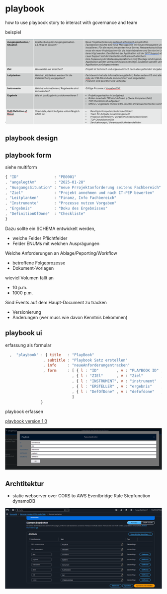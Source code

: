 # playbook

how to use playbook story to interact with governance and team

beispiel


![alt text](image.png)

## playbook design


## playbook form

siehe multiform

```js
{ "ID"                : "PB0001"
, "angelegtAm"        : "2025-01-28" 
, "AusgangsSituation" : "neue Prrojektanforderung seitens Fachbereich"
, "Ziel"              : "Projekt annehmen und nach IT-PEP bewerten"
, "Leitplanken"       : "Finanz, Info Fachbereich"
, "Instrumente"       : "Prozesse nutzen Vorgaben"
, "Ergebnis"          : "Doku des Ergebnisses"
, "DefinitionOfDone"  : "Checkliste"
}
```

Dazu sollte ein SCHEMA entwickelt werden,

- welche Felder Pflichtfelder
- Felder ENUMs mit welchen Ausprägungen

Welche Anforderungen an Ablage/Peporting/Workflow
- betroffene Folgeprozesse
- Dokument-Vorlagen

wieviel Volumen fällt an

- 10 p.m.
- 1000 p.m.

Sind Events auf dem Haupt-Document zu tracken

- Versionierung
- Änderungen (wer muss wie davon Kenntnis bekommen)

## playbook ui

erfassung als formular

```js
  ,  "playbook" : { title   : "PlayBook"
                 , subtitle : "Playbook Satz erstellen"
                 , info     : "neueAnforderungentracken"
                 , form     : [ { l : "ID"        , v : "PLAYBOOK ID" , n : "pbid"       }
                              , { l : "ZIEl"      , v : "Ziel"        , n : "ziel"       }
                              , { l : "INSTRUMENT", v : "instrument"  , n : "instrument" }
                              , { l : "ERSTELLER" , v : "ergebnis"    , n : "ergebnis"   }
                              , { l : "DefOfDone" , v : "defofdone"   , n : "dod"        }
                              ]
                }
```

playbook erfassen

[playbook version 1.0](https://idsearch.github.io/multiform.html)

![alt text](image-1.png)

## Archtitektur

- static webserver over CORS to AWS Eventbridge Rule Stepfunction dynamoDB

![alt text](image-2.png)
